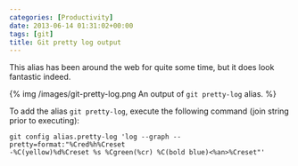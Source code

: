 ```yaml
---
categories: [Productivity]
date: 2013-06-14 01:31:02+00:00
tags: [git]
title: Git pretty log output
---
```


This alias has been around the web for quite some time, but it does look
fantastic indeed.

{% img /images/git-pretty-log.png An output of `git pretty-log` alias. %}

To add the alias `git pretty-log`, execute the following command (join string
prior to executing):

    git config alias.pretty-log 'log --graph --pretty=format:"%Cred%h%Creset
    -%C(yellow)%d%Creset %s %Cgreen(%cr) %C(bold blue)<%an>%Creset"'
